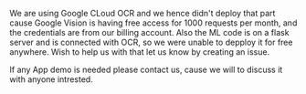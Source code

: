 We are using Google CLoud OCR and we hence didn't deploy that part cause Google Vision is having free access for 1000 requests per month, and the credentials are from our billing account.
Also the ML code is on a flask server and is connected with OCR, so we were unable to depploy it for free anywhere. Wish to help us with that let us know by creating an issue.

If any App demo is needed please contact us, cause we will to discuss it with anyone intrested.
